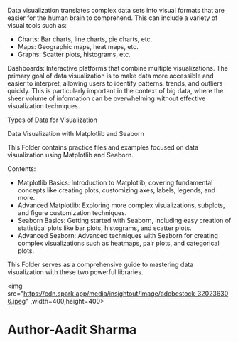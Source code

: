 <p>
  Data visualization translates complex data sets into visual formats that are easier for the human brain to comprehend. This can include a variety of visual tools such as:

<ul list-style-typed="disc">
  <li>Charts: Bar charts, line charts, pie charts, etc.</li>
  <li>
Maps: Geographic maps, heat maps, etc.</li>
  <li>
Graphs: Scatter plots, histograms, etc.</li>
</ul>
Dashboards: Interactive platforms that combine multiple visualizations.
The primary goal of data visualization is to make data more accessible and easier to interpret, allowing users to identify patterns, trends, and outliers quickly. This is particularly important in the context of big data, where the sheer volume of information can be overwhelming without effective visualization techniques.

Types of Data for Visualization

  
  Data Visualization with Matplotlib and Seaborn

This Folder contains practice files and examples focused on data visualization using Matplotlib and Seaborn.

Contents:
- Matplotlib Basics: Introduction to Matplotlib, covering fundamental concepts like creating plots, customizing axes, labels, legends, and more.
- Advanced Matplotlib: Exploring more complex visualizations, subplots, and figure customization techniques.
- Seaborn Basics: Getting started with Seaborn, including easy creation of statistical plots like bar plots, histograms, and scatter plots.
- Advanced Seaborn: Advanced techniques with Seaborn for creating complex visualizations such as heatmaps, pair plots, and categorical plots.

This Folder  serves as a comprehensive guide to mastering data visualization with these two powerful libraries.

</p>

<img src="https://cdn.spark.app/media/insightout/image/adobestock_320236306.jpeg" ,width=400,height=400>
<h1>Author-Aadit Sharma</h1>
